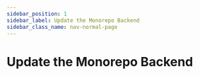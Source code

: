 ```yaml
---
sidebar_position: 1
sidebar_label: Update the Monorepo Backend
sidebar_class_name: nav-normal-page
---
```


# Update the Monorepo Backend
